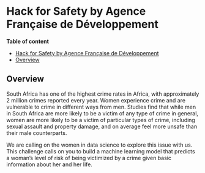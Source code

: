 # Hack for Safety by Agence Française de Développement
**Table of content**
- [Hack for Safety by Agence Française de Développement](#Hack_for_Safety_by_Agence_Française_de_Développement)
 - [Overview](#overview)
 ## Overview
South Africa has one of the highest crime rates in Africa, with approximately 2 million crimes reported every year. Women experience crime and are vulnerable to crime in different ways from men. Studies find that while men in South Africa are more likely to be a victim of any type of crime in general, women are more likely to be a victim of particular types of crime, including sexual assault and property damage, and on average feel more unsafe than their male counterparts.

We are calling on the women in data science to explore this issue with us. This challenge calls on you to build a machine learning model that predicts a woman’s level of risk of being victimized by a crime given basic information about her and her life.
